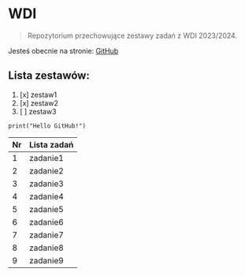 # WDI
> Repozytorium przechowujące zestawy zadań z WDI 2023/2024.

Jesteś obecnie na stronie: [GitHub](https://pages.github.com/)

## Lista zestawów:
1. [x] zestaw1
2. [x] zestaw2
3. [ ] zestaw3 

```
print("Hello GitHub!")
```
| Nr | Lista zadań |
|----|-------------|
| 1  |  zadanie1   |
| 2  |  zadanie2   |
| 3  |  zadanie3   |
| 4  |  zadanie4   |
| 5  |  zadanie5   |
| 6  |  zadanie6   |
| 7  |  zadanie7   |
| 8  |  zadanie8   |
| 9  |  zadanie9   |
